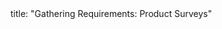 <frontmatter>
title: "Gathering Requirements: Product Surveys"
</frontmatter>

<include src="unit-inPage-asFlat.md" boilerplate />